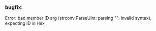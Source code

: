 ### bugfix:

Error: bad member ID arg (strconv.ParseUint: parsing "": invalid syntax), expecting ID in Hex